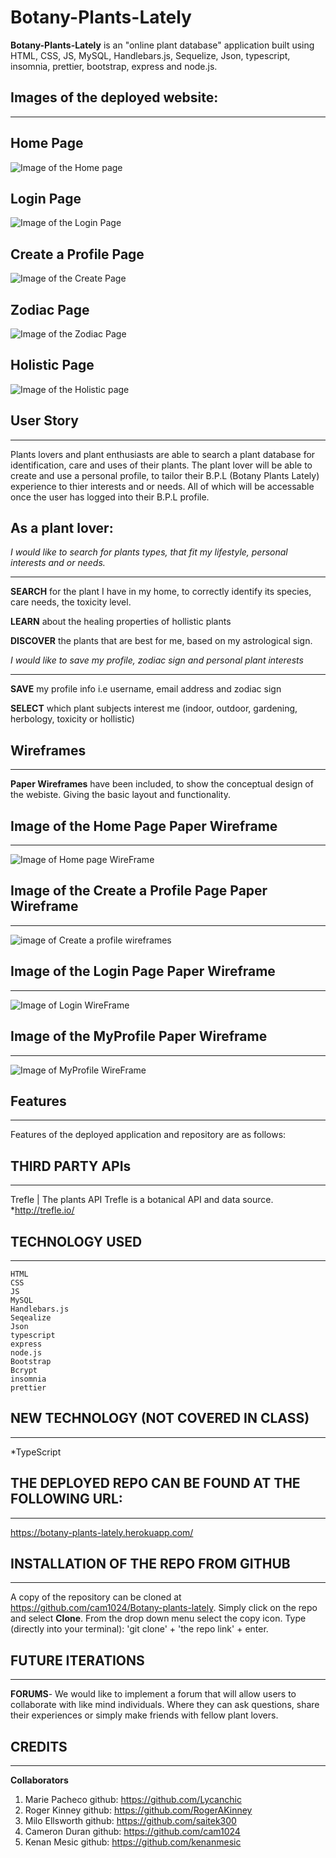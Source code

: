 # Botany-Plants-Lately
**Botany-Plants-Lately** is an "online plant database" application built using HTML, CSS, JS, MySQL, Handlebars.js, Sequelize, Json, typescript, insomnia, prettier, bootstrap, express and node.js.


## Images of the deployed website:
***

## Home Page
![Image of the Home page](public/images/BPLHomePageSS.png)
## Login Page
![Image of the Login Page](public/images/BPLoginSS.png)
## Create a Profile Page
![Image of the Create Page](public/images/BPLCreateSS.png)
## Zodiac Page
![Image of the Zodiac Page](public/images/BPLZodiacSS.png)
## Holistic Page
![Image of the Holistic page](public/images/BPLHolisticSS.png)


## User Story
***
Plants lovers and plant enthusiasts are able to search a plant database for identification, care and uses of their plants. The plant lover will be able to create and use a personal profile, to tailor their B.P.L (Botany Plants Lately) experience to thier interests and or needs. All of which will be accessable once the user has logged into their B.P.L profile. 

## As a plant lover:
*I would like to search for plants types, that fit my lifestyle, personal interests and or needs.*
***
   **SEARCH** for the plant I have in my home, to correctly identify its species, care needs, the toxicity level.

   **LEARN** about the healing properties of hollistic plants 

   **DISCOVER** the plants that are best for me, based on my astrological sign.
 

 *I would like to save my profile, zodiac sign and personal plant interests*
 ***
   
   **SAVE** my profile info i.e username, email address and zodiac sign

   **SELECT** which plant subjects interest me (indoor, outdoor, gardening, herbology, toxicity or hollistic) 
 

 ## Wireframes
 ***
  **Paper Wireframes** have been included, to show the conceptual design of the webiste. Giving the basic layout and functionality.
 

## Image of the Home Page Paper Wireframe
***
  ![Image of Home page WireFrame](public/images/FDHomepage.png)

  ## Image of the Create a Profile Page Paper Wireframe
  ***
  ![image of Create a profile wireframes](public/images/FDCreateaprofile.png)

  ## Image of the Login Page Paper Wireframe
  ***
  ![Image of Login WireFrame](public/images/FDLogin.png)

  ## Image of the MyProfile Paper Wireframe
  ***
  ![Image of MyProfile WireFrame](public/images/FDMyProfile.png)
 
  ## Features
  ***
  
  Features of the deployed application and repository are as follows:

  ## THIRD PARTY APIs
  ***
   Trefle | The plants API
   Trefle is a botanical API and data source.
       *http://trefle.io/

  ## TECHNOLOGY USED
  ***
    HTML 
    CSS 
    JS 
    MySQL
    Handlebars.js
    Seqealize
    Json 
    typescript
    express 
    node.js
    Bootstrap
    Bcrypt
    insomnia
    prettier
 
  ## NEW TECHNOLOGY (NOT COVERED IN CLASS)
  ***
  *TypeScript

## THE DEPLOYED REPO CAN BE FOUND AT THE FOLLOWING URL:
***
https://botany-plants-lately.herokuapp.com/

  ## INSTALLATION OF THE REPO FROM GITHUB
  ***
  A copy of the repository can be cloned at https://github.com/cam1024/Botany-plants-lately. Simply click on the repo and select **Clone**. From the drop down menu select the copy icon. Type (directly into your terminal):
  'git clone' + 'the repo link' + enter.

  ## FUTURE ITERATIONS
  ***
  **FORUMS**- We would like to implement a forum that will allow users to collaborate with like mind individuals. Where they can ask questions, share their experiences or simply make friends with fellow plant lovers.
  
  ## CREDITS
  ***

  **Collaborators**
  1. Marie Pacheco github: https://github.com/Lycanchic
  2. Roger Kinney github: https://github.com/RogerAKinney
  3. Milo Ellsworth github: https://github.com/saitek300
  4. Cameron Duran github: https://github.com/cam1024 
  5. Kenan Mesic github: https://github.com/kenanmesic



